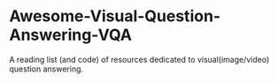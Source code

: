 # Awesome-Visual-Question-Answering-VQA
A reading list (and code) of resources dedicated to visual(image/video) question answering.
